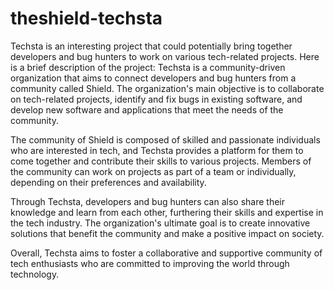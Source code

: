 # theshield-techsta
Techsta is an  interesting project that could potentially bring together developers and bug hunters to work on various tech-related projects. Here is a brief description of the project:
Techsta is a community-driven organization that aims to connect developers and bug hunters from a community called Shield. The organization's main objective is to collaborate on tech-related projects, identify and fix bugs in existing software, and develop new software and applications that meet the needs of the community.

The community of Shield is composed of skilled and passionate individuals who are interested in tech, and Techsta provides a platform for them to come together and contribute their skills to various projects. Members of the community can work on projects as part of a team or individually, depending on their preferences and availability.

Through Techsta, developers and bug hunters can also share their knowledge and learn from each other, furthering their skills and expertise in the tech industry. The organization's ultimate goal is to create innovative solutions that benefit the community and make a positive impact on society.

Overall, Techsta aims to foster a collaborative and supportive community of tech enthusiasts who are committed to improving the world through technology.
